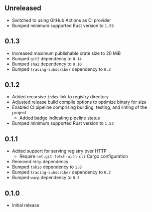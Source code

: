 Unreleased
----------
- Switched to using GitHub Actions as CI provider
- Bumped minimum supported Rust version to `1.59`


0.1.3
-----
- Increased maximum publishable crate size to 20 MiB
- Bumped `git2` dependency to `0.14`
- Bumped `sha2` dependency to `0.10`
- Bumped `tracing-subscriber` dependency to `0.3`


0.1.2
-----
- Added recursive `index` link to registry directory
- Adjusted release build compile options to optimize binary for size
- Enabled CI pipeline comprising building, testing, and linting of the
  project
  - Added badge indicating pipeline status
- Bumped minimum supported Rust version to `1.53`


0.1.1
-----
- Added support for serving registry over HTTP
  - Require `net.git-fetch-with-cli` Cargo configuration
- Removed `http` dependency
- Bumped `tokio` dependency to `1.0`
- Bumped `tracing-subscriber` dependency to `0.2`
- Bumped `warp` dependency to `0.3`


0.1.0
-----
- Initial release
